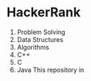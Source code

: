 # HackerRank
1. Problem Solving
2. Data Structures
3. Algorithms
4. C++
5. C
6. Java
This repository in
